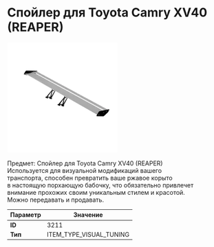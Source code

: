 # Спойлер для Toyota Camry XV40 (REAPER)

![Item Image](../img/3211.webp?raw=true)

Предмет: Спойлер для Toyota Camry XV40 (REAPER)<br>Используется для визуальной модификаций вашего<br>транспорта, способен превратить ваше ржавое корыто<br>в настоящую порхающую бабочку, что обязательно привлечет<br>внимание прохожих своим уникальным стилем и красотой.<br>Можно передавать и продавать.


| Параметр | Значение |
|----------|----------|
| **ID** | 3211 |
| **Тип** | ITEM_TYPE_VISUAL_TUNING |

